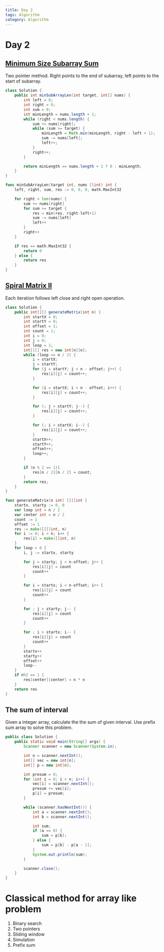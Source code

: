 ```yaml
---
title: Day 2
tags: Algorithm
category: Algorithm
---
```


# Day 2

## [Minimum Size Subarray Sum](https://leetcode.com/problems/minimum-size-subarray-sum/description/)

Two pointer method. Right points to the end of subarray, left points to the start of subarray.

```java
class Solution {
    public int minSubArrayLen(int target, int[] nums) {
        int left = 0;
        int right = 0;
        int sum = 0;
        int minLength = nums.length + 1;
        while (right < nums.length) {
            sum += nums[right];
            while (sum >= target) {
                minLength = Math.min(minLength, right - left + 1);
                sum -= nums[left];
                left++;
            }
            right++;
        }

        return minLength == nums.length + 1 ? 0 : minLength;
    }
}
```

```go
func minSubArrayLen(target int, nums []int) int {
	left, right, sum, res := 0, 0, 0, math.MaxInt32

	for right < len(nums) {
		sum += nums[right]
		for sum >= target {
			res = min(res, right-left+1)
			sum -= nums[left]
			left++
		}
		right++
	}

	if res == math.MaxInt32 {
		return 0
	} else {
		return res
	}
}
```

## [Spiral Matrix II](https://leetcode.com/problems/spiral-matrix-ii/description/)

Each iteration follows left close and right open operation.

```java
class Solution {
    public int[][] generateMatrix(int n) {
        int startX = 0;
        int startY = 0;
        int offset = 1;
        int count = 1;
        int i = 0;
        int j = 0;
        int loop = 1;
        int[][] res = new int[n][n];
        while (loop <= n / 2) {
            i = startX;
            j = startY;
            for (j = startY; j < n - offset; j++) {
                res[i][j] = count++;
            }

            for (i = startX; i < n - offset; i++) {
                res[i][j] = count++;
            }

            for (; j > startY; j--) {
                res[i][j] = count++;
            }

            for (; i > startX; i--) {
                res[i][j] = count++;
            }
            startX++;
            startY++;
            offset++;
            loop++;
        }

        if (n % 2 == 1){
            res[n / 2][n / 2] = count;
        }
        return res;
    }
}
```

```go
func generateMatrix(n int) [][]int {
	startx, starty := 0, 0
	var loop int = n / 2
	var center int = n / 2
	count := 1
	offset := 1
	res := make([][]int, n)
	for i := 0; i < n; i++ {
		res[i] = make([]int, n)
	}
	for loop > 0 {
		i, j := startx, starty

		for j = starty; j < n-offset; j++ {
			res[i][j] = count
			count++
		}

		for i = startx; i < n-offset; i++ {
			res[i][j] = count
			count++
		}

		for ; j > starty; j-- {
			res[i][j] = count
			count++
		}

		for ; i > startx; i-- {
			res[i][j] = count
			count++
		}
		startx++
		starty++
		offset++
		loop--
	}
	if n%2 == 1 {
		res[center][center] = n * n
	}
	return res
}
```

## The sum of interval

Given a integer array, calculate the the sum of given interval.
Use prefix sum array to solve this problem.

```java
public class Solution {
    public static void main(String[] args) {
        Scanner scanner = new Scanner(System.in);

        int n = scanner.nextInt();
        int[] vec = new int[n];
        int[] p = new int[n];

        int presum = 0;
        for (int i = 0; i < n; i++) {
            vec[i] = scanner.nextInt();
            presum += vec[i];
            p[i] = presum;
        }

        while (scanner.hasNextInt()) {
            int a = scanner.nextInt();
            int b = scanner.nextInt();

            int sum;
            if (a == 0) {
                sum = p[b];
            } else {
                sum = p[b] - p[a - 1];
            }
            System.out.println(sum);
        }

        scanner.close();
    }
}
```

# Classical method for array like problem

1. Binary search
2. Two pointers
3. Sliding window
4. Simulation
5. Prefix sum
